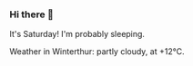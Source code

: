 ### Hi there :wave:

It's Saturday! I'm probably sleeping.

Weather in Winterthur: partly cloudy, at +12°C.
